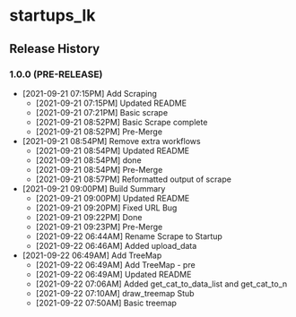 # startups_lk

## Release History

### 1.0.0 (PRE-RELEASE)
* [2021-09-21 07:15PM] Add Scraping
  *  [2021-09-21 07:15PM] Updated README
  *  [2021-09-21 07:21PM] Basic scrape
  *  [2021-09-21 08:52PM] Basic Scrape complete
  *  [2021-09-21 08:52PM] Pre-Merge
* [2021-09-21 08:54PM] Remove extra workflows
  *  [2021-09-21 08:54PM] Updated README
  *  [2021-09-21 08:54PM] done
  *  [2021-09-21 08:54PM] Pre-Merge
  *  [2021-09-21 08:57PM] Reformatted output of scrape
* [2021-09-21 09:00PM] Build Summary
  *  [2021-09-21 09:00PM] Updated README
  *  [2021-09-21 09:20PM] Fixed URL Bug
  *  [2021-09-21 09:22PM] Done
  *  [2021-09-21 09:23PM] Pre-Merge
  *  [2021-09-22 06:44AM] Rename Scrape to Startup
  *  [2021-09-22 06:46AM] Added upload_data
* [2021-09-22 06:49AM] Add TreeMap
  *  [2021-09-22 06:49AM] Add TreeMap - pre
  *  [2021-09-22 06:49AM] Updated README
  *  [2021-09-22 07:06AM] Added get_cat_to_data_list and get_cat_to_n
  *  [2021-09-22 07:10AM] draw_treemap Stub
  *  [2021-09-22 07:50AM] Basic treemap
